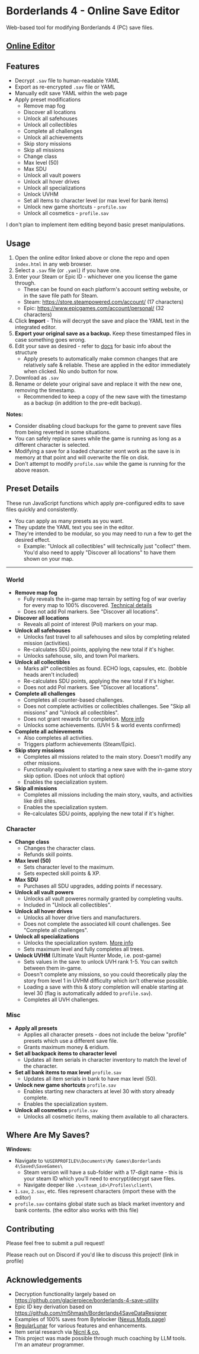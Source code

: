 # Borderlands 4 - Online Save Editor
Web-based tool for modifying Borderlands 4 (PC) save files.

## [Online Editor](https://iyre.github.io/bl4-save-tools/)

## Features
- Decrypt `.sav` file to human-readable YAML
- Export as re-encrypted `.sav` file or YAML
- Manually edit save YAML within the web page
- Apply preset modifications
  - Remove map fog
  - Discover all locations
  - Unlock all safehouses
  - Unlock all collectibles
  - Complete all challenges
  - Unlock all achievements
  - Skip story missions
  - Skip all missions
  - Change class
  - Max level (50)
  - Max SDU
  - Unlock all vault powers
  - Unlock all hover drives
  - Unlock all specializations
  - Unlock UVHM
  - Set all items to character level (or max level for bank items)
  - Unlock new game shortcuts - `profile.sav`
  - Unlock all cosmetics - `profile.sav`

I don't plan to implement item editing beyond basic preset manipulations.

## Usage
1. Open the online editor linked above or clone the repo and open `index.html` in any web browser.
2. Select a `.sav` file (or `.yaml`) if you have one.
3. Enter your Steam or Epic ID - whichever one you license the game through.
   - These can be found on each platform's account setting website, or in the save file path for Steam.
   - Steam: https://store.steampowered.com/account/ (17 characters)
   - Epic: https://www.epicgames.com/account/personal/ (32 characters)
4. Click **Import** - This will decrypt the save and place the YAML text in the integrated editor.
5. **Export your original save as a backup.** Keep these timestamped files in case something goes wrong.
6. Edit your save as desired - refer to [docs](docs/README.md) for basic info about the structure
   - Apply presets to automatically make common changes that are relatively safe & reliable. These are applied in the editor immediately when clicked. No undo button for now.
7. Download as `.sav`
8. Rename or delete your original save and replace it with the new one, removing the timestamp.
   - Recommended to keep a copy of the new save with the timestamp as a backup (in addition to the pre-edit backup).

**Notes:**
- Consider disabling cloud backups for the game to prevent save files from being reverted in some situations.
- You can safely replace saves while the game is running as long as a different character is selected.
- Modifying a save for a loaded character wont work as the save is in memory at that point and will overwrite the file on disk.
- Don't attempt to modify `profile.sav` while the game is running for the above reason.

## Preset Details
These run JavaScript functions which apply pre-configured edits to save files quickly and consistently.

- You can apply as many presets as you want.
- They update the YAML text you see in the editor.
- They're intended to be modular, so you may need to run a few to get the desired effect.
  - Example: "Unlock all collectibles" will technically just "collect" them. You'd also need to apply "Discover all locations" to have them shown on your map. 

---
### World
- **Remove map fog**
  - Fully reveals the in-game map terrain by setting fog of war overlay for every map to 100% discovered. [Technical details](docs/exploration.md)
  - Does not add PoI markers. See "Discover all locations".
- **Discover all locations**
  - Reveals all point of interest (PoI) markers on your map.
- **Unlock all safehouses**
  - Unlocks fast travel to all safehouses and silos by completing related mission (activities).
  - Re-calculates SDU points, applying the new total if it's higher.
  - Unlocks safehouse, silo, and town PoI markers.
- **Unlock all collectibles**
  - Marks all* collectibles as found. ECHO logs, capsules, etc. (bobble heads aren't included)
  - Re-calculates SDU points, applying the new total if it's higher.
  - Does not add PoI markers. See "Discover all locations".
- **Complete all challenges**
  - Completes all counter-based challenges.
  - Does not complete activities or collectibles challenges. See "Skip all missions" and "Unlock all collectibles".
  - Does not grant rewards for completion. [More info](docs/challenges.md)
  - Unlocks some achievements. (UVH 5 & world events confirmed)
- **Complete all achievements**
  - Also completes all activities.
  - Triggers platform achievements (Steam/Epic).
- **Skip story missions**
  - Completes all missions related to the main story. Doesn't modify any other missions.
  - Functionally equivalent to starting a new save with the in-game story skip option. (Does not unlock that option)
  - Enables the specialization system.
- **Skip all missions**
  - Completes all missions including the main story, vaults, and activities like drill sites.
  - Enables the specialization system.
  - Re-calculates SDU points, applying the new total if it's higher.

### Character
- **Change class**
  - Changes the character class.
  - Refunds skill points.
- **Max level (50)**
  - Sets character level to the maximum.
  - Sets expected skill points & XP.
- **Max SDU**
  - Purchases all SDU upgrades, adding points if necessary.
- **Unlock all vault powers**
  - Unlocks all vault poweres normally granted by completing vaults.
  - Included in "Unlock all collectibles".
- **Unlock all hover drives**
  - Unlocks all hover drive tiers and manufacturers.
  - Does not complete the associated kill count challenges. See "Complete all challenges".
- **Unlock all specializations**
  - Unlocks the specialization system. [More info](docs/unlockables.md)
  - Sets maximum level and fully completes all trees.
- **Unlock UVHM** (Ultimate Vault Hunter Mode, i.e. post-game)
  - Sets values in the save to unlock UVH rank 1-5. You can switch between them in-game.
  - Doesn't complete any missions, so you could theoretically play the story from level 1 in UVHM difficulty which isn't otherwise possible.
  - Loading a save with this & story completion will enable starting at level 30 (flag is automatically added to `profile.sav`).
  - Completes all UVH challenges.

### Misc
- **Apply all presets**
  - Applies all character presets - does not include the below "profile" presets which use a different save file.
  - Grants maximum money & eridium.
- **Set all backpack items to character level**
  - Updates all item serials in character inventory to match the level of the character.
- **Set all bank items to max level**  `profile.sav`
  - Updates all item serials in bank to have max level (50).
- **Unlock new game shortcuts**  `profile.sav`
  - Enables starting new characters at level 30 with story already complete.
  - Enables the specialization system.
- **Unlock all cosmetics**  `profile.sav`
  - Unlocks all cosmetic items, making them available to all characters.

## Where Are My Saves?
**Windows:**
- Navigate to `%USERPROFILE%\Documents\My Games\Borderlands 4\Saved\SaveGames\`
  - Steam version will have a sub-folder with a 17-digit name - this is your steam ID which you'll need to encrypt/decrypt save files.
  - Navigate deeper like `.\<steam_id>\Profiles\client\`
- `1.sav`, `2.sav`, etc. files represent characters (import these with the editor)
- `profile.sav` contains global state such as black market inventory and bank contents. (the editor also works with this file)

## Contributing
Please feel free to submit a pull request!

Please reach out on Discord if you'd like to discuss this project! (link in profile)

## Acknowledgements
- Decryption functionality largely based on https://github.com/glacierpiece/borderlands-4-save-utility
- Epic ID key derivation based on https://github.com/mi5hmash/Borderlands4SaveDataResigner
- Examples of 100% saves from Bytelocker ([Nexus Mods page](https://www.nexusmods.com/borderlands4/mods/84))
- [RegularLunar](https://github.com/RegularLunar) for various features and enhancements.
- Item serial research via [Nicnl & co.](https://github.com/Nicnl/borderlands4-serials)
- This project was made possible through much coaching by LLM tools. I'm an amateur programmer.
